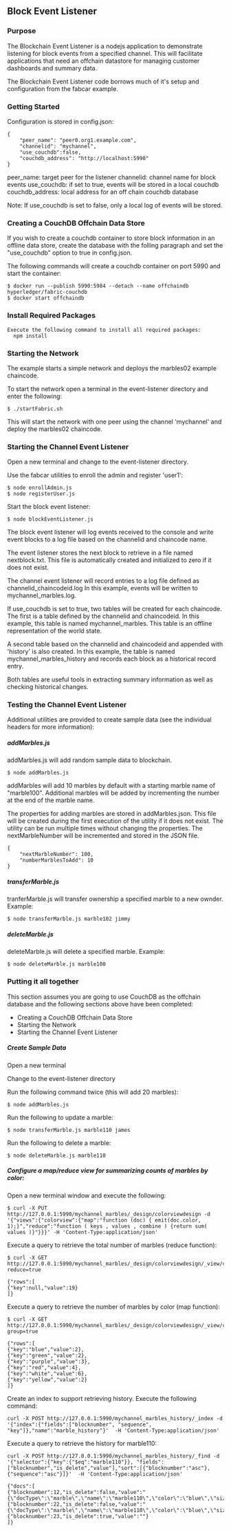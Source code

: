 ## Block Event Listener

### Purpose

The Blockchain Event Listener is a nodejs application to demonstrate listening for block
events from a specified channel. This will facilitate applications that need an offchain
datastore for managing customer dashboards and summary data.

The Blockchain Event Listener code borrows much of it's setup and configuration from the
fabcar example.

### Getting Started

Configuration is stored in config.json:

    {
        "peer_name": "peer0.org1.example.com",
        "channelid": "mychannel",
        "use_couchdb":false,
        "couchdb_address": "http://localhost:5990"
    }

peer_name:  target peer for the listener
channelid:  channel name for block events
use_couchdb:  if set to true, events will be stored in a local couchdb
couchdb_address:  local address for an off chain couchdb database

Note:  If use_couchdb is set to false, only a local log of events will be stored.


### Creating a CouchDB Offchain Data Store

If you wish to create a couchdb container to store block information in an offline
data store, create the database with the folling paragraph and set the "use_couchdb"
option to true in config.json.

The following commands will create a couchdb container on port 5990 and start the container:

    $ docker run --publish 5990:5984 --detach --name offchaindb hyperledger/fabric-couchdb
    $ docker start offchaindb

### Install Required Packages

    Execute the following command to install all required packages:
      npm install

### Starting the Network

The example starts a simple network and deploys the marbles02 example chaincode.

To start the network open a terminal in the event-listener directory and enter the following:

    $ ./startFabric.sh

This will start the network with one peer using the channel 'mychannel' and deploy the marbles02 chaincode.


### Starting the Channel Event Listener

Open a new terminal and change to the event-listener directory.

Use the fabcar utilities to enroll the admin and register 'user1':

    $ node enrollAdmin.js
    $ node registerUser.js

Start the block event listener:

    $ node blockEventListener.js

The block event listener will log events received to the console and write event blocks to
a log file based on the channelid and chaincode name.

The event listener stores the next block to retrieve in a file named nextblock.txt.  This file
is automatically created and initialized to zero if it does not exist.

The channel event listener will record entries to a log file defined as channelid_chaincodeid.log
In this example, events will be written to mychannel_marbles.log.

If use_couchdb is set to true, two tables will be created for each chaincode.  The first is a table
defined by the channelid and chaincodeid.  In this example, this table is named mychannel_marbles.
This table is an offline representation of the world state.

A second table based on the channelid and chaincodeid and appended with 'history' is also created.
In this example, the table is named mychannel_marbles_history and records each block as a
historical record entry.

Both tables are useful tools in extracting summary information as well as checking historical
changes.


### Testing the Channel Event Listener

Additional utilities are provided to create sample data (see the individual headers for more
information):  

##### addMarbles.js

addMarbles.js will add random sample data to blockchain.

    $ node addMarbles.js

addMarbles will add 10 marbles by default with a starting marble name of "marble100".
Additional marbles will be added by incrementing the number at the end of the marble name.

The properties for adding marbles are stored in addMarbles.json.  This file will be created
during the first execution of the utility if it does not exist.  The utility can be run
multiple times without changing the properties.  The nextMarbleNumber will be incremented and
stored in the JSON file.

    {
        "nextMarbleNumber": 100,
        "numberMarblesToAdd": 10
    }


##### transferMarble.js

tranferMarble.js will transfer ownership a specified marble to a new ownder. Example:

    $ node transferMarble.js marble102 jimmy

##### deleteMarble.js

deleteMarble.js will delete a specified marble. Example:

    $ node deleteMarble.js marble100


### Putting it all together

This section assumes you are going to use CouchDB as the offchain database and the following
sections above have been completed:

- Creating a CouchDB Offchain Data Store
- Starting the Network
- Starting the Channel Event Listener


##### Create Sample Data

Open a new terminal

Change to the event-listener directory

Run the following command twice (this will add 20 marbles):

    $ node addMarbles.js

Run the following to update a marble:

    $ node transferMarble.js marble110 james  

Run the following to delete a marble:

    $ node deleteMarble.js marble110

##### Configure a map/reduce view for summarizing counts of marbles by color:

Open a new terminal window and execute the following:

    $ curl -X PUT http://127.0.0.1:5990/mychannel_marbles/_design/colorviewdesign -d '{"views":{"colorview":{"map":"function (doc) { emit(doc.color, 1);}","reduce":"function ( keys , values , combine ) {return sum( values )}"}}}' -H 'Content-Type:application/json'

Execute a query to retrieve the total number of marbles (reduce function):

    $ curl -X GET http://127.0.0.1:5990/mychannel_marbles/_design/colorviewdesign/_view/colorview?reduce=true

    {"rows":[
    {"key":null,"value":19}
    ]}

Execute a query to retrieve the number of marbles by color (map function):

    $ curl -X GET http://127.0.0.1:5990/mychannel_marbles/_design/colorviewdesign/_view/colorview?group=true

    {"rows":[
    {"key":"blue","value":2},
    {"key":"green","value":2},
    {"key":"purple","value":3},
    {"key":"red","value":4},
    {"key":"white","value":6},
    {"key":"yellow","value":2}
    ]}


Create an index to support retrieving history.  Execute the following command:

    curl -X POST http://127.0.0.1:5990/mychannel_marbles_history/_index -d '{"index":{"fields":["blocknumber", "sequence", "key"]},"name":"marble_history"}'  -H 'Content-Type:application/json'


Execute a query to retrieve the history for marble110:

    curl -X POST http://127.0.0.1:5990/mychannel_marbles_history/_find -d '{"selector":{"key":{"$eq":"marble110"}}, "fields":["blocknumber","is_delete","value"],"sort":[{"blocknumber":"asc"}, {"sequence":"asc"}]}'  -H 'Content-Type:application/json'

    {"docs":[
    {"blocknumber":12,"is_delete":false,"value":"{\"docType\":\"marble\",\"name\":\"marble110\",\"color\":\"blue\",\"size\":60,\"owner\":\"debra\"}"},
    {"blocknumber":22,"is_delete":false,"value":"{\"docType\":\"marble\",\"name\":\"marble110\",\"color\":\"blue\",\"size\":60,\"owner\":\"james\"}"},
    {"blocknumber":23,"is_delete":true,"value":""}
    ]}
